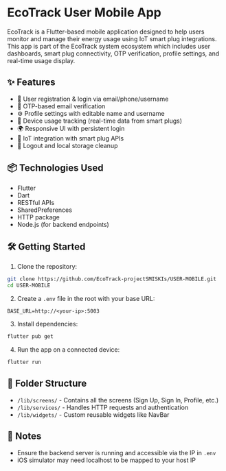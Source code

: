 # EcoTrack User Mobile App

EcoTrack is a Flutter-based mobile application designed to help users monitor and manage their energy usage using IoT smart plug integrations. This app is part of the EcoTrack system ecosystem which includes user dashboards, smart plug connectivity, OTP verification, profile settings, and real-time usage display.

## ✨ Features

- 📲 User registration & login via email/phone/username
- 🔐 OTP-based email verification
- ⚙️ Profile settings with editable name and username
- 🔌 Device usage tracking (real-time data from smart plugs)
- 🌍 Responsive UI with persistent login
- 📡 IoT integration with smart plug APIs
- 🚪 Logout and local storage cleanup

## 📦 Technologies Used

- Flutter
- Dart
- RESTful APIs
- SharedPreferences
- HTTP package
- Node.js (for backend endpoints)

## 🛠️ Getting Started

1. Clone the repository:

```bash
git clone https://github.com/EcoTrack-projectSMISKIs/USER-MOBILE.git
cd USER-MOBILE
```

2. Create a `.env` file in the root with your base URL:

```env
BASE_URL=http://<your-ip>:5003
```

3. Install dependencies:

```bash
flutter pub get
```

4. Run the app on a connected device:

```bash
flutter run
```

## 📁 Folder Structure

- `/lib/screens/` - Contains all the screens (Sign Up, Sign In, Profile, etc.)
- `/lib/services/` - Handles HTTP requests and authentication
- `/lib/widgets/` - Custom reusable widgets like NavBar

## 🧪 Notes

- Ensure the backend server is running and accessible via the IP in `.env`
- iOS simulator may need localhost to be mapped to your host IP

